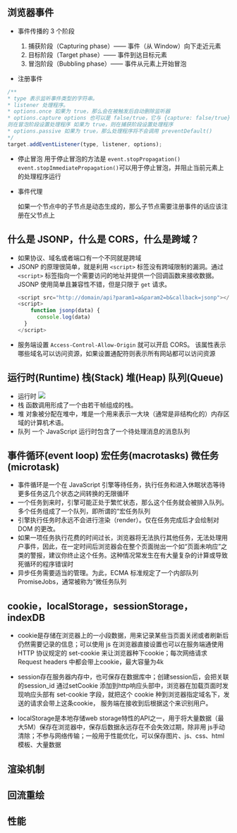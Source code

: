 ## 浏览器事件
  - 事件传播的 3 个阶段
    1. 捕获阶段（Capturing phase）—— 事件（从 Window）向下走近元素
    2. 目标阶段（Target phase）—— 事件到达目标元素
    3. 冒泡阶段（Bubbling phase）—— 事件从元素上开始冒泡

  - 注册事件
  ```js
  /**
  * type 表示监听事件类型的字符串。
  * listener 处理程序。
  * options.once 如果为 true，那么会在被触发后自动删除监听器
  * options.capture options 也可以是 false/true，它与 {capture: false/true} 相同 如果为 false（默认值），
  则在冒泡阶段设置处理程序 如果为 true，则在捕获阶段设置处理程序
  * options.passive 如果为 true，那么处理程序将不会调用 preventDefault()
  */
  target.addEventListener(type, listener, options);
  ```
  - 停止冒泡
  用于停止冒泡的方法是 `event.stopPropagation()`
  `event.stopImmediatePropagation()`可以用于停止冒泡，并阻止当前元素上的处理程序运行

  - 事件代理

    如果一个节点中的子节点是动态生成的，那么子节点需要注册事件的话应该注册在父节点上

## 什么是 JSONP，什么是 CORS，什么是跨域？
 
  - 如果协议、域名或者端口有一个不同就是跨域
  - JSONP 的原理很简单，就是利用 `<script>` 标签没有跨域限制的漏洞。通过 `<script>` 标签指向一个需要访问的地址并提供一个回调函数来接收数据。
  JSONP 使用简单且兼容性不错，但是只限于 `get` 请求。
    ```js
    <script src="http://domain/api?param1=a&param2=b&callback=jsonp"></script>
    <script>
        function jsonp(data) {
          console.log(data)
      }
    </script>    
    ```
  - 服务端设置 `Access-Control-Allow-Origin` 就可以开启 CORS。 该属性表示哪些域名可以访问资源，如果设置通配符则表示所有网站都可以访问资源

## 运行时(Runtime) 栈(Stack) 堆(Heap) 队列(Queue)
  - 运行时
  ![](https://mdn.mozillademos.org/files/17124/The_Javascript_Runtime_Environment_Example.svg)
  - 栈 函数调用形成了一个由若干帧组成的栈。
  - 堆 对象被分配在堆中，堆是一个用来表示一大块（通常是非结构化的）内存区域的计算机术语。
  - 队列 一个 JavaScript 运行时包含了一个待处理消息的消息队列


## 事件循环(event loop) 宏任务(macrotasks) 微任务(microtask)
  - 事件循环是一个在 JavaScript 引擎等待任务，执行任务和进入休眠状态等待更多任务这几个状态之间转换的无限循环
  - 一个任务到来时，引擎可能正处于繁忙状态，那么这个任务就会被排入队列。多个任务组成了一个队列，即所谓的“宏任务队列
  - 引擎执行任务时永远不会进行渲染（render）。仅在任务完成后才会绘制对 DOM 的更改。
  - 如果一项任务执行花费的时间过长，浏览器将无法执行其他任务，无法处理用户事件，因此，在一定时间后浏览器会在整个页面抛出一个如“页面未响应”之类的警报，建议你终止这个任务。这种情况常发生在有大量复杂的计算或导致死循环的程序错误时
  - 异步任务需要适当的管理。为此，ECMA 标准规定了一个内部队列 PromiseJobs，通常被称为“微任务队列


## cookie，localStorage，sessionStorage，indexDB

  - cookie是存储在浏览器上的一小段数据，用来记录某些当页面关闭或者刷新后仍然需要记录的信息；可以使用 js 在浏览器直接设置也可以在服务端通使用 HTTP 协议规定的 set-cookie 来让浏览器种下cookie；每次网络请求 Request headers 中都会带上cookie，最大容量为4k

  - session存在服务器内存中，也可保存在数据库中；创建session后，会把关联的session_id 通过setCookie 添加到http响应头部中，浏览器在加载页面时发现响应头部有 set-cookie 字段，就把这个 cookie 种到浏览器指定域名下，发送的请求会带上这条cookie， 服务端在接收到后根据这个来识别用户。

  - localStorage是本地存储web storage特性的API之一，用于将大量数据（最大5M）保存在浏览器中，保存后数据永远存在不会失效过期，除非用 js手动清除；不参与网络传输；一般用于性能优化，可以保存图片、js、css、html 模板、大量数据

## 渲染机制

## 回流重绘

## 性能

